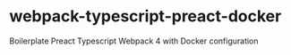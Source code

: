 # webpack-typescript-preact-docker
 Boilerplate Preact Typescript Webpack 4 with Docker configuration 
